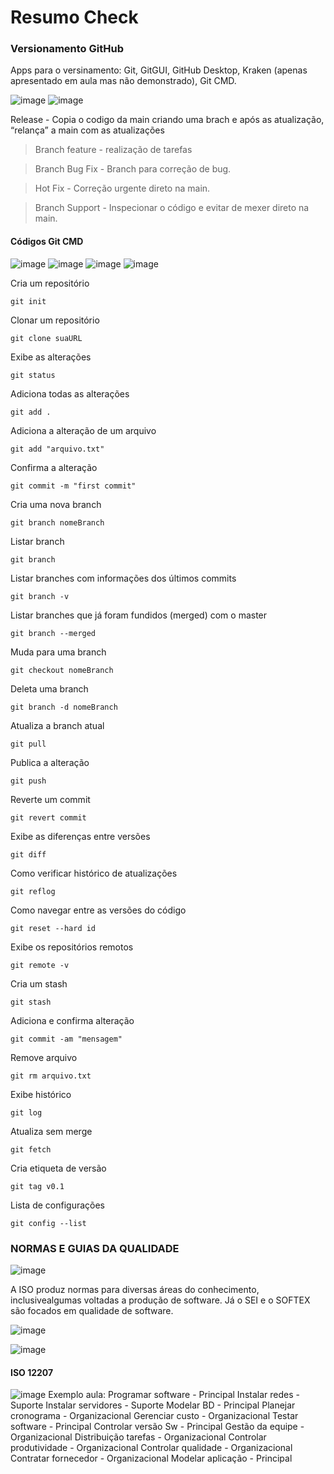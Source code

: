 # Resumo Check 

### Versionamento GitHub

Apps para o versinamento: Git, GitGUI, GitHub Desktop, Kraken (apenas apresentado em aula mas não demonstrado), Git CMD.

![image](https://user-images.githubusercontent.com/82169520/232491747-4cf34099-9eea-4c2f-80b2-1df19acc3d9d.png)
![image](https://user-images.githubusercontent.com/82169520/232491804-db1f4e4e-753b-4898-8dd7-e9efd6957e9b.png)

Release - Copia o codigo da main criando uma brach e após as atualização, “relança” a main com as atualizações

> Branch feature - realização de tarefas

> Branch Bug Fix - Branch para correção de bug.

> Hot Fix - Correção urgente direto na main.

> Branch Support - Inspecionar o código e evitar de mexer direto na main.

#### Códigos Git CMD 

![image](https://user-images.githubusercontent.com/82169520/232492235-91cdeae0-51e6-4055-adb2-dfe18dd08bcf.png)
![image](https://user-images.githubusercontent.com/82169520/232492275-3d52f0fb-7358-4924-8fb2-15ea7bb6a269.png)
![image](https://user-images.githubusercontent.com/82169520/232492317-07788484-96a4-4451-ab8a-c0b6099ae792.png)
![image](https://user-images.githubusercontent.com/82169520/232492362-99afc9d8-c73e-4818-a8a7-67203e2e9cfa.png)


Cria um repositório
```
git init
```

Clonar um repositório
```
git clone suaURL
```

Exibe as alterações
```
git status
```

Adiciona todas as alterações
```
git add .
```

Adiciona a alteração de um arquivo
```
git add "arquivo.txt"
```

Confirma a alteração
```
git commit -m "first commit"
```

Cria uma nova branch
```
git branch nomeBranch
```

Listar branch
```
git branch
```

Listar branches com informações dos últimos commits
```
git branch -v
```

Listar branches que já foram fundidos (merged) com o master
```
git branch --merged
```

Muda para uma branch
```
git checkout nomeBranch
```

Deleta uma branch
```
git branch -d nomeBranch
```

Atualiza a branch atual
```
git pull
```

Publica a alteração
```
git push
```

Reverte um commit
```
git revert commit
```

Exibe as diferenças entre versões
```
git diff
```

Como verificar histórico de atualizações
```
git reflog
```

Como navegar entre as versões do código
```
git reset --hard id
```

Exibe os repositórios remotos
```
git remote -v
```

Cria um stash
```
git stash
```

Adiciona e confirma alteração
```
git commit -am "mensagem"
```

Remove arquivo
```
git rm arquivo.txt
```

Exibe histórico
```
git log
```

Atualiza sem merge
```
git fetch
```

Cria etiqueta de versão
```
git tag v0.1
```

Lista de configurações
```
git config --list
```

### NORMAS E GUIAS DA QUALIDADE

![image](https://user-images.githubusercontent.com/82169520/232515140-cda223c1-ea77-4f31-83ba-89d1f395e3b9.png)

A ISO produz normas para diversas áreas do conhecimento, inclusivealgumas voltadas a produção de software.
Já o SEI e o SOFTEX são focados em qualidade de software.

![image](https://user-images.githubusercontent.com/82169520/232515330-ee20af6a-b98e-4f72-996b-271def1f27a5.png)

![image](https://user-images.githubusercontent.com/82169520/232515903-ed9fa1ba-2092-497f-8e5b-b406a9de1534.png)

#### ISO 12207

![image](https://user-images.githubusercontent.com/82169520/232517017-c7b16851-0881-484a-9a33-1b1a7d529137.png)
Exemplo aula:
Programar software - Principal
Instalar redes - Suporte
Instalar servidores - Suporte
Modelar BD - Principal
Planejar cronograma - Organizacional 
Gerenciar custo - Organizacional 
Testar software - Principal
Controlar versão Sw - Principal
Gestão da equipe - Organizacional 
Distribuição tarefas - Organizacional 
Controlar produtividade - Organizacional 
Controlar qualidade - Organizacional
Contratar fornecedor - Organizacional 
Modelar aplicação - Principal


